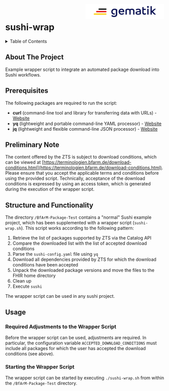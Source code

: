 <img align="right" width="250" height="47" src="../images/Gematik_Logo_Flag_With_Background.png"/> <br/> 
  
# sushi-wrap

<details>
  <summary>Table of Contents</summary>
  <ol>
    <li><a href="#about-the-project">About The Project</a></li>
    <li><a href="#prerequisites">Prerequisites</a></li>
    <li><a href="#preliminary-note">Preliminary Note</a></li>
    <li><a href="#structure-and-functionality">Structure and Functionality</a></li>
    <li><a href="#usage">Usage</a></li>
  </ol>
</details>

## About The Project
Example wrapper script to integrate an automated package download into Sushi workflows.

## Prerequisites
The following packages are required to run the script:

- **curl** (command-line tool and library for transferring data with URLs) - [Website](https://curl.se/)
- **yq** (lightweight and portable command-line YAML processor) - [Website](https://github.com/mikefarah/yq/)
- **jq** (lightweight and flexible command-line JSON processor) - [Website](https://jqlang.github.io/jq/)

## Preliminary Note
The content offered by the ZTS is subject to download conditions, which can be viewed at [https://terminologien.bfarm.de/download-conditions.html](https://terminologien.bfarm.de/download-conditions.html). Please ensure that you accept the applicable terms and conditions before using the provided script. Technically, acceptance of the download conditions is expressed by using an access token, which is generated during the execution of the wrapper script.

## Structure and Functionality
The directory ```/BfArM-Package-Test``` contains a "normal" Sushi example project, which has been supplemented with a wrapper script (```sushi-wrap.sh```). This script works according to the following pattern:

1. Retrieve the list of packages supported by ZTS via the Catalog API
2. Compare the downloaded list with the list of accepted download conditions
3. Parse the ```sushi-config.yaml``` file using ```yq```
4. Download all dependencies provided by ZTS for which the download conditions have been accepted
5. Unpack the downloaded package versions and move the files to the FHIR home directory
6. Clean up
7. Execute ```sushi```

The wrapper script can be used in any sushi project.

## Usage
### Required Adjustments to the Wrapper Script
Before the wrapper script can be used, adjustments are required. In particular, the configuration variable ```ACCEPTED_DOWNLOAD_CONDITIONS``` must include all packages for which the user has accepted the download conditions (see above).

### Starting the Wrapper Script
The wrapper script can be started by executing ```./sushi-wrap.sh``` from within the ```/BfArM-Package-Test``` directory.
